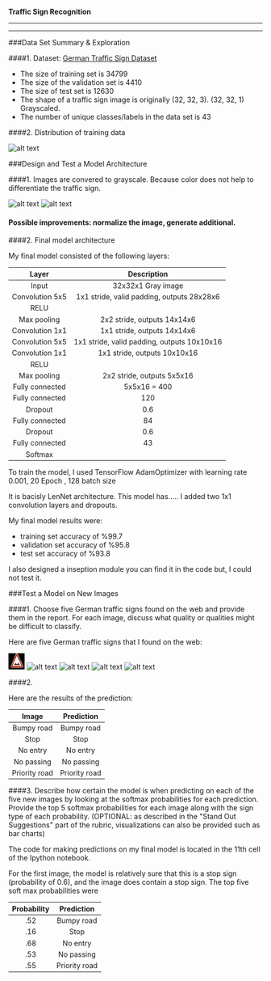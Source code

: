 **Traffic Sign Recognition** 

---

[//]: # (Image References)

[image1]: ./report/train-dist.jpg "distribution of training images"
[image20]: ./report/color.jpg "Color"
[image21]: ./report/gray.jpg "Gray"
[image4]: ./web/0.jpg "Traffic Sign 1"
[image5]: ./web/1.png "Traffic Sign 2"
[image6]: ./web/2.png "Traffic Sign 3"
[image7]: ./web/3.png "Traffic Sign 4"
[image8]: ./web/4.png "Traffic Sign 5"

---

###Data Set Summary & Exploration

####1. Dataset: [German Traffic Sign Dataset](http://benchmark.ini.rub.de/?section=gtsrb&subsection=dataset)

* The size of training set is 34799
* The size of the validation set is 4410
* The size of test set is 12630
* The shape of a traffic sign image is originally (32, 32, 3). (32, 32, 1) Grayscaled.
* The number of unique classes/labels in the data set is 43

####2. Distribution of training data

![alt text][image1]

###Design and Test a Model Architecture

####1. Images are convered to grayscale. Because color does not help to differentiate the traffic sign.

![alt text][image20]
![alt text][image21]

#### Possible improvements: normalize the image, generate additional.


####2. Final model architecture

My final model consisted of the following layers:

| Layer         		|     Description	        					| 
|:---------------------:|:---------------------------------------------:| 
| Input         		| 32x32x1 Gray image   							| 
| Convolution 5x5     	| 1x1 stride, valid padding, outputs 28x28x6 	|
| RELU					|												|
| Max pooling	      	| 2x2 stride,  outputs 14x14x6 					|
| Convolution 1x1	    | 1x1 stride,  outputs 14x14x6 					|
| Convolution 5x5     	| 1x1 stride, valid padding, outputs 10x10x16 	|
| Convolution 1x1	    | 1x1 stride,  outputs 10x10x16 				|
| RELU					|												|
| Max pooling	      	| 2x2 stride,  outputs 5x5x16 					|
| Fully connected		| 5x5x16 = 400        							|
| Fully connected		| 120        									|
| Dropout				| 0.6       									|
| Fully connected		| 84        									|
| Dropout				| 0.6       									|
| Fully connected		| 43        									|
| Softmax				|       										|

To train the model, I used TensorFlow AdamOptimizer with learning rate 0.001, 20 Epoch , 128 batch size

It is bacisly LenNet architecture. This model has..... I added two 1x1 convolution layers and dropouts.

My final model results were:
* training set accuracy of %99.7
* validation set accuracy of %95.8
* test set accuracy of %93.8

I also designed a inseption module you can find it in the code but, I could not test it.

###Test a Model on New Images

####1. Choose five German traffic signs found on the web and provide them in the report. For each image, discuss what quality or qualities might be difficult to classify.

Here are five German traffic signs that I found on the web:

![alt text][image4] ![alt text][image5] ![alt text][image6] 
![alt text][image7] ![alt text][image8]

####2.

Here are the results of the prediction:

| Image			        |     Prediction	        					| 
|:---------------------:|:---------------------------------------------:| 
| Bumpy road     		| Bumpy road  									| 
| Stop     				| Stop											|
| No entry				| No entry										|
| No passing	      	| No passing					 				|
| Priority road			| Priority road     							|


####3. Describe how certain the model is when predicting on each of the five new images by looking at the softmax probabilities for each prediction. Provide the top 5 softmax probabilities for each image along with the sign type of each probability. (OPTIONAL: as described in the "Stand Out Suggestions" part of the rubric, visualizations can also be provided such as bar charts)

The code for making predictions on my final model is located in the 11th cell of the Ipython notebook.

For the first image, the model is relatively sure that this is a stop sign (probability of 0.6), and the image does contain a stop sign. The top five soft max probabilities were

| Probability         	|     Prediction	        					| 
|:---------------------:|:---------------------------------------------:| 
| .52         			| Bumpy road     								| 
| .16     				| Stop 											|
| .68					| No entry										|
| .53	      			| No passing					 				|
| .55				    | Priority road	      							|

